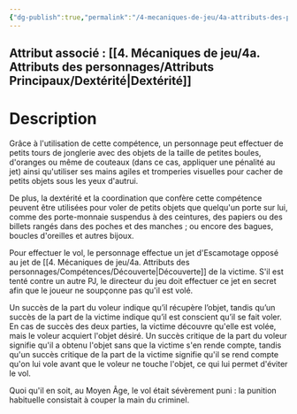 ```yaml
---
{"dg-publish":true,"permalink":"/4-mecaniques-de-jeu/4a-attributs-des-personnages/competences/escamotage/"}
---
```



## Attribut associé : [[4. Mécaniques de jeu/4a. Attributs des personnages/Attributs Principaux/Dextérité\|Dextérité]] 

# Description

Grâce à l'utilisation de cette compétence, un personnage peut effectuer de petits tours de jonglerie avec des objets de la taille de petites boules, d'oranges ou même de couteaux (dans ce cas, appliquer une pénalité au jet) ainsi qu'utiliser ses mains agiles et tromperies visuelles pour cacher de petits objets sous les yeux d'autrui.

De plus, la dextérité et la coordination que confère cette compétence peuvent être utilisées pour voler de petits objets que quelqu'un porte sur lui, comme des porte-monnaie suspendus à des ceintures, des papiers ou des billets rangés dans des poches et des manches ; ou encore des bagues, boucles d'oreilles et autres bijoux.

Pour effectuer le vol, le personnage effectue un jet d'Escamotage opposé au jet de [[4. Mécaniques de jeu/4a. Attributs des personnages/Compétences/Découverte\|Découverte]]  de la victime. S'il est tenté contre un autre PJ, le directeur du jeu doit effectuer ce jet en secret afin que le joueur ne soupçonne pas qu'il est volé.

Un succès de la part du voleur indique qu’il récupère l’objet, tandis qu’un succès de la part de la victime indique qu’il est conscient qu’il se fait voler. En cas de succès des deux parties, la victime découvre qu'elle est volée, mais le voleur acquiert l'objet désiré. Un succès critique de la part du voleur signifie qu'il a obtenu l'objet sans que la victime s'en rende compte, tandis qu'un succès critique de la part de la victime signifie qu'il se rend compte qu'on lui vole avant que le voleur ne touche l'objet, ce qui lui permet d'éviter le vol.

Quoi qu'il en soit, au Moyen Âge, le vol était sévèrement puni : la punition habituelle consistait à couper la main du criminel.